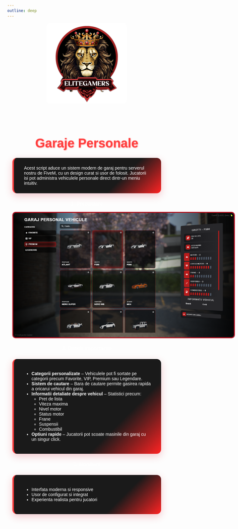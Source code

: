 ```yaml
---
outline: deep
---
```


<style>
.joburi-container {
  font-family: 'Poppins', sans-serif;
  padding: 1rem;
  color: #fff;
}

.joburi-container h1 {
  text-align: center;
  color: #ff3c3c;
  text-shadow: 1px 1px 3px rgba(255, 60, 60, 0.6);
  margin-bottom: 1.5rem;
  font-size: 2.5rem;
}

.job-box {
  background: linear-gradient(135deg, #1a1a1a 70%, #ff2323 100%);
  color: white;
  border-left: 5px solid #ff3c3c;
  padding: 1.5rem 2rem;
  margin: 1.5rem auto;
  max-width: 900px;
  border-radius: 14px;
  box-shadow: 0 8px 24px rgba(215, 38, 56, 0.25);
  backdrop-filter: blur(3px);
  transition: all 0.3s ease;
}

.job-box:hover {
  box-shadow: 0 12px 35px rgba(255, 35, 35, 0.45);
  transform: translateY(-4px);
}

.framed-photo {
  border-radius: 10px;
  border: 2px solid #ff3c3c;
  box-shadow: 0 0 15px rgba(255, 60, 60, 0.3);
  margin: 1rem auto;
  display: block;
  max-width: 600px;
}
</style>


<img src="../public/elitegamers.png" alt="logo" width="256" style="display: block; margin: 0 auto 30px auto; border-radius: 5%;">


<div class="joburi-container">

  <h1> Garaje Personale </h1>

  <div class="job-box">
    Acest script aduce un sistem modern de garaj pentru serverul nostru de FiveM, cu un design curat si usor de folosit.  
    Jucatorii isi pot administra vehiculele personale direct dintr-un meniu intuitiv.
    </div>
    
### <center><span class="title-font">1. Prezentare </span></center>
    
<img src="../public/garaje/garaje.png" alt="Garaj Preview" class="framed-photo" style="box-shadow: none; border: 3px solid #b3001b; max-width: 700px;">

### <center><span class="title-font">2. Detalii Importante </span></center>

  <div class="job-box">
    <ul>
      <li><b>Categorii personalizate</b> – Vehiculele pot fi sortate pe categorii precum Favorite, VIP, Premium sau Legendare.</li>
      <li><b>Sistem de cautare</b> – Bara de cautare permite gasirea rapida a oricarui vehicul din garaj.</li>
      <li><b>Informatii detaliate despre vehicul</b> – Statistici precum:
        <ul>
          <li>Pret de lista</li>
          <li>Viteza maxima</li>
          <li>Nivel motor</li>
          <li>Status motor</li>
          <li>Frane</li>
          <li>Suspensii</li>
          <li>Combustibil</li>
        </ul>
      </li>
      <li><b>Optiuni rapide</b> – Jucatorii pot scoate masinile din garaj cu un singur click.</li>
    </ul>
  </div>

### <center><span class="title-font">3. Mentiuni </span></center>

  <div class="job-box">
    <ul>
      <li>Interfata moderna si responsive</li>
      <li>Usor de configurat si integrat</li>
      <li>Experienta realista pentru jucatori</li>
    </ul>
  </div>

</div>
